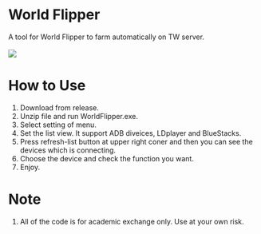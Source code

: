 # World Flipper
A tool for World Flipper to farm automatically on TW server.<br><br>
![](https://i.imgur.com/4etK6yy.png)

# How to Use
1. Download from release.
2. Unzip file and run WorldFlipper.exe.
3. Select setting of menu.
4. Set the list view.  It support ADB diveices, LDplayer and BlueStacks.
5. Press refresh-list button at upper right coner and then you can see the devices which is connecting.<br>
6. Choose the device and check the function you want.
7. Enjoy.

# Note
1. All of the code is for academic exchange only.  Use at your own risk.
